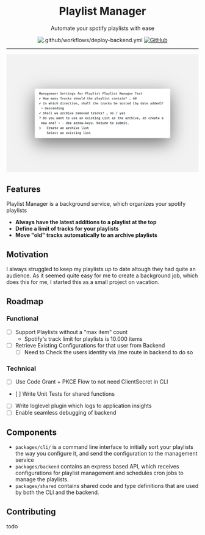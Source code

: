 <div align="center">
<h1>Playlist Manager</h1>
<p>Automate your spotify playlists with ease</p>

![.github/workflows/deploy-backend.yml](https://github.com/eimerreis/playlist-manager/workflows/.github/workflows/deploy-backend.yml/badge.svg)
[![GitHub](https://img.shields.io/github/license/eimerreis/playlist-manager?color=brightgreen)](https://github.com/eimerreis/playlist-manager/blob/master/LICENSE)

---

![Playlist Manager](/assets/terminal.png)

</div>

## Features

Playlist Manager is a background service, which organizes your spotify playlists

- **Always have the latest additions to a playlist at the top**
- **Define a limit of tracks for your playlists**
- **Move "old" tracks automatically to an archive playlists**

## Motivation

I always struggled to keep my playlists up to date altough they had quite an audience. As it seemed quite easy for me to create a background job, which does this for me, I started this as a small project on vacation.

## Roadmap

### Functional

- [ ] Support Playlists without a "max item" count
  - Spotify's track limit for playlists is 10.000 items
- [ ] Retrieve Existing Configurations for that user from Backend
  - [ ] Need to Check the users identity via /me route in backend to do so

### Technical

- [ ] Use Code Grant + PKCE Flow to not need ClientSecret in CLI
- [ ] Write Unit Tests for shared functions
- [ ] Write loglevel plugin which logs to application insights
- [ ] Enable seamless debugging of backend

## Components

- `packages/cli/` is a command line interface to initially sort your playlists the way you configure it, and send the configuration to the management service
- `packages/backend` contains an express based API, which receives configurations for playlist management and schedules cron jobs to manage the playlists.
- `packages/shared` contains shared code and type definitions that are used by both the CLI and the backend.

## Contributing
todo

